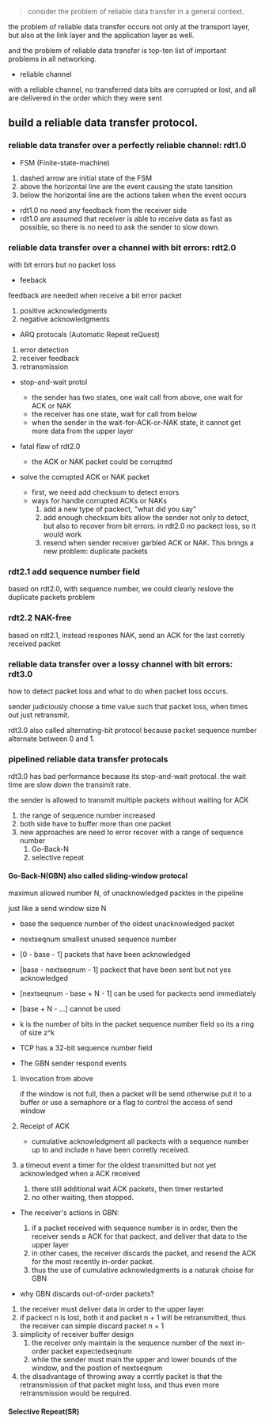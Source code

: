 > consider the problem of reliable data transfer in a general context.

the problem of reliable data transfer occurs not only at the transport layer, but also at the link layer and the application layer as well.

and the problem of reliable data transfer is top-ten list of important problems in all networking.

- reliable channel

with a reliable channel, no transferred data bits are corrupted or lost, and all are delivered in the order which they were sent

## build a reliable data transfer protocol.

### reliable data transfer over a perfectly reliable channel: rdt1.0

- FSM (Finite-state-machine)
1. dashed arrow are initial state of the FSM
2. above the horizontal line are the event causing the state tansition
3. below the horizontal line are the actions taken when the event occurs

- rdt1.0 no need any feedback from the receiver side
- rdt1.0 are assumed that receiver is able to receive data as fast as possible, so there is no need to ask the sender to slow down.

### reliable data transfer over a channel with bit errors: rdt2.0

with bit errors but no packet loss

- feeback

feedback are needed when receive a bit error packet
1. positive acknowledgments
2. negative acknowledgments

- ARQ protocals (Automatic Repeat reQuest) 
1. error detection
2. receiver feedback
3. retransmission

- stop-and-wait protol
  - the sender has two states, one wait call from above, one wait for ACK or NAK
  - the receiver has one state, wait for call from below
  - when the sender in the wait-for-ACK-or-NAK state, it cannot get more data from the upper layer

- fatal flaw of rdt2.0
  - the ACK or NAK packet could be corrupted

- solve the corrupted ACK or NAK packet
  - first, we need add checksum to detect errors
  - ways for handle corrupted ACKs or NAKs
    1. add a new type of packect, "what did you say"
    2. add enough checksum bits allow the sender not only to detect, but also to recover from bit errors.
       in rdt2.0 no packect loss, so it would work
    3. resend
       when sender receiver garbled ACK or NAK.
       This brings a new problem: duplicate packets

### rdt2.1 add sequence number field

based on rdt2.0, with sequence number, we could clearly reslove the duplicate packets problem

### rdt2.2 NAK-free 

based on rdt2.1, instead respones NAK, send an ACK for the last corretly received packet

### reliable data transfer over a lossy channel with bit errors: rdt3.0

how to detect packet loss and what to do when packet loss occurs.

sender judiciously choose a time value such that packet loss, when times out just retransmit.

rdt3.0 also called alternating-bit protocol because packet sequence number alternate between 0 and 1.
       
### pipelined reliable data transfer protocals

rdt3.0 has bad performance because its stop-and-wait protocal.
the wait time are slow down the transimit rate.

the sender is allowed to transmit multiple packets without waiting for ACK

1. the range of sequence number increased
2. both side have to buffer more than one packet
3. new approaches are need to error recover with a range of sequence number
   1. Go-Back-N
   2. selective repeat
   
#### Go-Back-N(GBN) also called sliding-window protocal

maximun allowed number N, of unacknowledged packtes in the pipeline

just like a send window size N

- base 
  the sequence number of the oldest unacknowledged packet

- nextseqnum
  smallest unused sequence number
  
- [0 - base - 1]
  packets that have been acknowledged
  
- [base - nextseqnum - 1]
  packect that have been sent but not yes acknowledged
  
- [nextseqnum - base + N - 1]
  can be used for packects send immediately

- [base + N - ...]
  cannot be used 

- k
  is the number of bits in the packet sequence number field
  so its a ring of size z^k

- TCP has a 32-bit sequence number field

- The GBN sender respond events

1. Invocation from above
   
   if the window is not full, then a packet will be send
   otherwise put it to a buffer or use a semaphore or a flag to control the access of send window
   
2. Receipt of ACK
   - cumulative acknowledgment
     all packects with a sequence number up to and include n have been corretly received.

3. a timeout event
   a timer for the oldest transmitted but not yet acknowledged
   when a ACK received
   1. there still additional wait ACK packets, then timer restarted
   2. no other waiting, then stopped.
   
- The receiver's actions in GBN:
  1. if a packet received with sequence number is in order, then  the receiver sends a ACK for that packect, and deliver that data to the upper layer
  2. in other cases, the receiver discards the packet, and resend the ACK for the most recently in-order packet.
  3. thus the use of cumulative acknowledgments is a naturak choise for GBN
  
- why GBN discards out-of-order packets?
1. the receiver must deliver data in order to the upper layer
2. if packect n is lost, both it and packet n + 1 will be retransmitted, thus the receiver can simple discard packet n + 1
3. simplicity of receiver buffer design
   1. the receiver only maintain is the sequence number of the next in-order packet expectedseqnum
   2. while the sender must main the upper and lower bounds of the window, and the postion of nextseqnum
4. the disadvantage of throwing away a corrtly packet is that the retransmission of that packet might loss, and thus even more retransmission would be required.

#### Selective Repeat(SR)